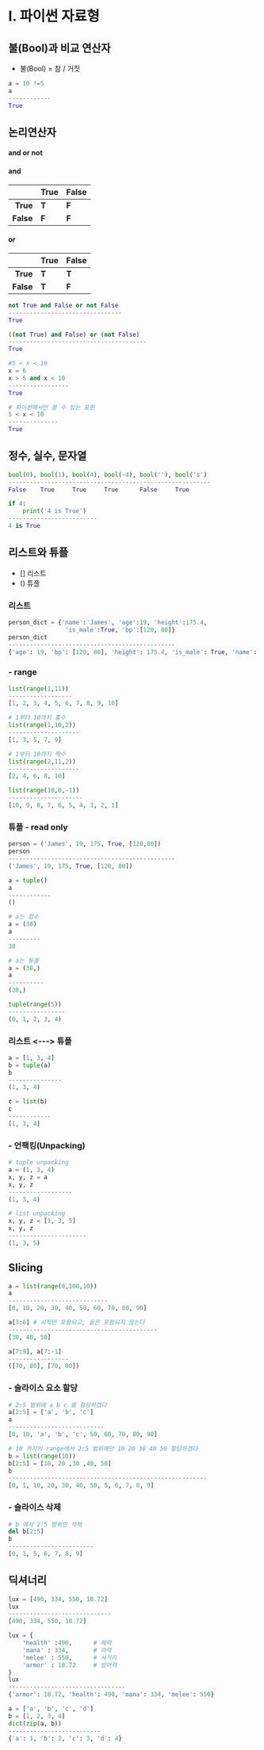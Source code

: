 # Ⅰ. 파이썬 자료형



## 불(Bool)과 비교 연산자

- 불(Bool) = 참 / 거짓

```python
a = 10 !=5
a
------------
True
```



## 논리연산자

#### and or not

#### and

|           | True  | False |
| --------: | :---- | :---- |
|  **True** | **T** | **F** |
| **False** | **F** | **F** |

#### or

|           | True  | False |
| --------: | ----- | ----- |
|  **True** | **T** | **T** |
| **False** | **T** | **F** |



```python
not True and False or not False
--------------------------------
True
```

```python
((not True) and False) or (not False)
---------------------------------------
True
```

```py
#5 < x < 10
x = 6
x > 5 and x < 10
-----------------
True
```



```py
# 파이썬에서만 쓸 수 있는 표현
5 < x < 10
--------------
True
```



## 정수, 실수, 문자열

```py
bool(0), bool(1), bool(4), bool(-4), bool(''), bool('s')    
---------------------------------------------------------
False    True     True     True      False     True
```

```python
if 4:
	print('4 is True')
-------------------------
4 is True
```



## 리스트와 튜플

- [] 리스트
- () 튜플

### 리스트

```python
person_dict = {'name':'James', 'age':19, 'height':175.4,
                'is_male':True, 'bp':[120, 80]}
person_dict
-----------------------------------------------
{'age': 19, 'bp': [120, 80], 'height': 175.4, 'is_male': True, 'name': 'James'}
```

### - range

```python
list(range(1,11))
------------------
[1, 2, 3, 4, 5, 6, 7, 8, 9, 10]
```

```python
# 1부터 10까지 홀수
list(range(1,10,2))
--------------------
[1, 3, 5, 7, 9]
```

```python
# 1부터 10까지 짝수
list(range(2,11,2))
--------------------
[2, 4, 6, 8, 10]
```

```python
list(range(10,0,-1))
---------------------
[10, 9, 8, 7, 6, 5, 4, 3, 2, 1]
```

### 튜플 - read only

```python
person = ('James', 19, 175, True, [120,80])
person
-----------------------------------------------
('James', 19, 175, True, [120, 80])
```

```python
a = tuple()
a
------------
()
```

```python
# a는 정수
a = (38)
a
---------
38
```

```python
# a는 튜플
a = (38,)
a
----------
(38,)
```

```py
tuple(range(5))
----------------
(0, 1, 2, 3, 4)
```

### 리스트 <---> 튜플

```python
a = [1, 3, 4]
b = tuple(a)
b
---------------
(1, 3, 4)
```

```python
c = list(b)
c
------------
[1, 3, 4]
```

### - 언팩킹(Unpacking)

```python
# tuple unpacking
a = (1, 3, 4)
x, y, z = a
x, y, z
------------------
(1, 3, 4)
```

```python
# list unpacking
x, y, z = [1, 3, 5]
x, y, z
----------------------
(1, 3, 5)
```



## Slicing

```python
a = list(range(0,100,10))
a
----------------------------
[0, 10, 20, 30, 40, 50, 60, 70, 80, 90]
```

```python
a[3:6] # 시작만 포함되고, 끝은 포함되지 않는다
------------------------------------------
[30, 40, 50]
```

```python
a[7:9], a[7:-1]
-----------------
([70, 80], [70, 80])
```

### - 슬라이스 요소 할당

```python
# 2:5 범위에 a b c 를 할당하겠다
a[2:5] = ['a', 'b', 'c']
a
---------------------------
[0, 10, 'a', 'b', 'c', 50, 60, 70, 80, 90]
```

```python
# 10 까지의 range에서 2:5 범위에만 10 20 30 40 50 할당하겠다
b = list(range(10))
b[2:5] = [10, 20 ,30 ,40, 50]
b
--------------------------------------------------------
[0, 1, 10, 20, 30, 40, 50, 5, 6, 7, 8, 9]
```

### - 슬라이스 삭제

```python
# b 에서 2:5 범위만 삭제
del b[2:5]
b
------------------------
[0, 1, 5, 6, 7, 8, 9]
```



## 딕셔너리

```python
lux = [490, 334, 550, 18.72]
lux
-----------------------------
[490, 334, 550, 18.72]
```

```python
lux = {
    'health' :490,      # 체력
    'mana' : 334,       # 마력
    'melee' : 550,      # 사거리
    'armor' : 18.72     # 방어력
}
lux
---------------------------------
{'armor': 18.72, 'health': 490, 'mana': 334, 'melee': 550}
```

```python
a = ['a', 'b', 'c', 'd']
b = [1, 2, 3, 4]
dict(zip(a, b))
--------------------------
{'a': 1, 'b': 2, 'c': 3, 'd': 4}
```















